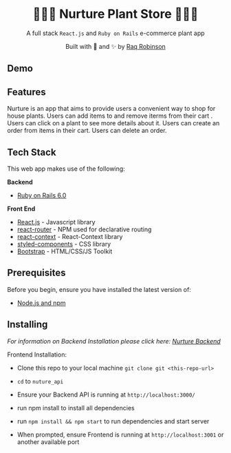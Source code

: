 <h1 align="center"> 🎍🌾🎋 Nurture Plant Store 🎋🌾🎍 </h1>
<p align="center">
A full stack <code>React.js</code> and <code>Ruby on Rails</code> e-commerce plant app
</p>
<p align="center">
Built with 💚 and ✨ by <a href='https://github.com/robin-raq'>Raq
Robinson</a>
</p>

**Demo**
------------

**Features**
------------

Nurture is an app that aims to provide users a convenient way to
shop for house plants. Users can add items to and remove iterms from their cart . Users can click on a plant to see more details about it. Users can create an order from items in their cart. Users can delete an order.

**Tech Stack**
--------------

This web app makes use of the following:

**Backend**

-   [Ruby on Rails 6.0](https://api.rubyonrails.org/)

**Front End**

-   [React.js](https://reactjs.org/) - Javascript library
-   [react-router](https://github.com/ReactTraining/react-router#readme) - NPM used for declarative routing
-   [react-context](https://reactjs.org/docs/context.html) - React-Context library
-   [styled-components](https://www.styled-components.com/) - CSS library
-   [Bootstrap](https://getbootstrap.com/) - HTML/CSS/JS Toolkit 


**Prerequisites**
-----------------

Before you begin, ensure you have installed the latest version of:

-   [Node.js and npm](https://nodejs.org/en/)


**Installing**
--------------

*For information on Backend Installation please click here: [Nurture Backend](https://github.com/robin-raq/nurture-backend)*

Frontend Installation:

-   Clone this repo to your local machine `git clone git <this-repo-url>`

-   `cd` to `nuture_api`

-   Ensure your Backend API is running at `http://localhost:3000/`
-   run npm install to install all dependencies

-   run `npm install && npm start` to run dependencies and start server

-   When prompted, ensure Frontend is running at `http://localhost:3001` or another available port 
